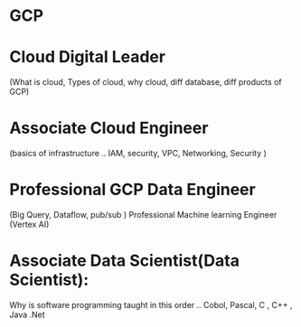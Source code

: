 
# GCP

# Cloud Digital Leader 

(What is cloud, Types of cloud, why cloud, diff database, diff products of GCP)

# Associate Cloud Engineer 

(basics of infrastructure .. IAM, security, VPC,  Networking, Security )


# Professional GCP Data Engineer 

(Big Query, Dataflow, pub/sub )
Professional Machine learning Engineer (Vertex AI)


# Associate Data Scientist(Data Scientist): 

Why is software programming taught in this order .. Cobol, Pascal, C , C++ , Java .Net 




